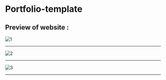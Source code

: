 # Portfolio-template
Preview of website :
-----------------------------------------------------------------------
![1](https://github.com/user-attachments/assets/9fd0a103-68e3-4145-a2fc-d67391ab64a2)

-----------------------------------------------------------------------
![2](https://github.com/user-attachments/assets/c98db915-f829-40b6-b4c4-cbbe6dcca065)

-----------------------------------------------------------------------
![3](https://github.com/user-attachments/assets/5931c82e-db94-4aaf-9b91-e47c3249b2a1)


-----------------------------------------------------------------------
